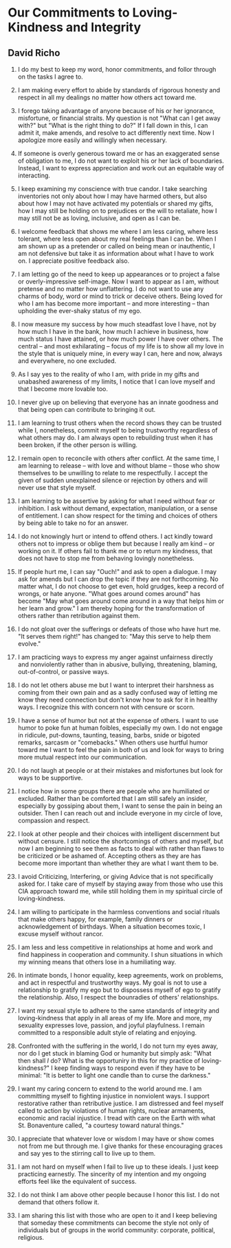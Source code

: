 Our Commitments to Loving-Kindness and Integrity
================================================

David Richo
-----------

1. I do my best
   to keep my word,
   honor commitments,
   and follor through
   on the tasks I agree to.

1. I am making every effort
   to abide by standards
   of rigorous honesty and respect
   in all my dealings
   no matter how others act toward me.
 
1. I forego taking advantage of anyone
   because of his or her ignorance,
   misfortune, or financial straits.
   My question is not
   "What can I get away with?"
   but "What is the right thing to do?"
   If I fall down in this,
   I can admit it, make amends,
   and resolve to act differently next time.
   Now I apologize more easily and willingly
   when necessary.

1. If someone is overly generous toward me
   or has an exaggerated sense of obligation to me,
   I do not want to exploit
   his or her lack of boundaries.
   Instead, I want to express appreciation
   and work out an equitable way of interacting.

1. I keep examining my conscience with true candor.
   I take searching inventories
   not only about how I may have harmed others,
   but also about how I may not have activated my potentials
   or shared my gifts,
   how I may still be holding on to prejudices
   or the will to retaliate,
   how I may still not be
   as loving, inclusive, and open
   as I can be.

1. I welcome feedback
   that shows me where I am less caring,
   where less tolerant,
   where less open about my real feelings
   than I can be.
   When I am shown up as a pretender
   or called on being mean or inauthentic,
   I am not defensive
   but take it as information
   about what I have to work on.
   I appreciate positive feedback also.

1. I am letting go of the need
   to keep up appearances or to project
   a false or overly-impressive self-image.
   Now I want to appear as I am,
   without pretense
   and no matter how unflattering.
   I do not want to use any charms
   of body, word or mind
   to trick or deceive others.
   Being loved for who I am
   has become more important
   – and more interesting –
   than upholding the ever-shaky status
   of my ego.

1. I now measure my success
   by how much steadfast love I have,
   not by how much I have in the bank,
   how much I achieve in business,
   how much status I have attained,
   or how much power I have over others.
   The central
   – and most exhilarating –
   focus of my life
   is to show all my love
   in the style that is uniquely mine,
   in every way I can,
   here and now,
   always and everywhere,
   no one excluded.

1. As I say yes
   to the reality of who I am,
   with pride in my gifts
   and unabashed awareness of my limits,
   I notice that I can love myself
   and that I become more lovable too.

1. I never give up on believing
   that everyone has an innate goodness
   and that being open
   can contribute to bringing it out.

1. I am learning to trust others
   when the record shows they can be trusted
   while I, nonetheless,
   commit myself to being trustworthy
   regardless of what others may do.
   I am always open to rebuilding trust
   when it has been broken,
   if the other person is willing.

1. I remain open to reconcile
   with others after conflict.
   At the same time,
   I am learning to release
   – with love and without blame –
   those who show themselves to be unwilling
   to relate to me respectfully.
   I accept the given
   of sudden unexplained silence
   or rejection by others
   and will never use that style myself.

1. I am learning to be assertive
   by asking for what I need
   without fear or inhibition.
   I ask without demand,
   expectation,
   manipulation,
   or a sense of entitlement.
   I can show respect
   for the timing and choices of others
   by being able to take no for an answer.

1. I do not knowingly hurt
   or intend to offend others.
   I act kindly toward others
   not to impress or oblige them
   but because I really am kind
   – or working on it.
   If others fail to thank me
   or to return my kindness,
   that does not have to stop me
   from behaving lovingly nonetheless.

1. If people hurt me,
   I can say "Ouch!"
   and ask to open a dialogue.
   I may ask for amends
   but I can drop the topic
   if they are not forthcoming.
   No matter what,
   I do not choose to get even,
   hold grudges,
   keep a record of wrongs,
   or hate anyone.
   "What goes around comes around"
   has become "May what goes around come around
   in a way that helps him or her learn and grow."
   I am thereby hoping
   for the transformation of others
   rather than retribution against them.

1. I do not gloat
   over the sufferings or defeats
   of those who have hurt me.
   "It serves them right!"
   has changed to: "May this serve
   to help them evolve."

1. I am practicing ways to express
   my anger against unfairness
   directly and nonviolently
   rather than in abusive,
   bullying,
   threatening,
   blaming,
   out-of-control,
   or passive ways.

1. I do not let others abuse me
   but I want to interpret their harshness
   as coming from their own pain
   and as a sadly confused way of letting me know
   they need connection
   but don't know how to ask for it
   in healthy ways.
   I recognize this with concern
   not with censure or scorn.

1. I have a sense of humor
   but not at the expense of others.
   I want to use humor
   to poke fun at human foibles,
   especially my own.
   I do not engage in ridicule,
   put-downs,
   taunting,
   teasing,
   barbs,
   snide or bigoted remarks,
   sarcasm or "comebacks."
   When others use hurtful humor toward me
   I want to feel the pain in both of us
   and look for ways
   to bring more mutual respect
   into our communication.

1. I do not laugh at people
   or at their mistakes and misfortunes
   but look for ways to be supportive.

1. I notice how in some groups there are people
   who are humiliated or excluded.
   Rather than be comforted
   that I am still safely an insider,
   especially by gossiping about them,
   I want to sense the pain
   in being an outsider.
   Then I can reach out and include everyone
   in my circle of love, compassion and respect.

1. I look at other people and their choices
   with intelligent discernment
   but without censure.
   I still notice
   the shortcomings of others and myself,
   but now I am beginning to see them
   as facts to deal with
   rather than flaws to be criticized or be ashamed of.
   Accepting others as they are
   has become more important
   than whether they are
   what I want them to be.

1. I avoid Criticizing, Interfering, or giving Advice
   that is not specifically asked for.
   I take care of myself
   by staying away from those
   who use this CIA approach toward me,
   while still holding them in my spiritual circle
   of loving-kindness.

1. I am willing to participate
   in the harmless conventions and social rituals
   that make others happy,
   for example, family dinners
   or acknowledgement of birthdays.
   When a situation becomes toxic,
   I excuse myself without rancor.

1. I am less and less competitive
   in relationships at home and work
   and find happiness in cooperation and community.
   I shun situations in which my winning
   means that others lose in a humiliating way.

1. In intimate bonds,
   I honor equality,
   keep agreements,
   work on problems,
   and act in respectful and trustworthy ways.
   My goal is not to use a relationship to gratify my ego
   but to dispossess myself of ego to gratify the relationship.
   Also, I respect the bounradies of others' relationships.

1. I want my sexual style to adhere to the same standards
   of integrity and loving-kindness
   that apply in all areas of my life.
   More and more,
   my sexuality expresses love,
   passion, and joyful playfulness.
   I remain committed
   to a responsible adult style
   of relating and enjoying.

1. Confronted with the suffering in the world,
   I do not turn my eyes away,
   nor do I get stuck in blaming God or humanity
   but simply ask:
   "What then shall _I_ do?
   What is the opportuniry in this
   for my practice of loving-kindness?"
   I keep finding ways to respond
   even if they have to be minimal:
   "It is better to light one candle
   than to curse the darkness."

1. I want my caring concern
   to extend to the world around me.
   I am committing myself
   to fighting injustice
   in nonviolent ways.
   I support restorative
   rather than retributive justice.
   I am distressed
   and feel myself called to action
   by violations of human rights,
   nuclear armaments,
   economic and racial injustice.
   I tread with care on the Earth
   with what St. Bonaventure called,
   "a courtesy toward natural things."

1. I appreciate
   that whatever love or wisdom I may have or show
   comes not from me
   but through me.
   I give thanks
   for these encouraging graces
   and say yes to the stirring call
   to live up to them.

1. I am not hard on myself when I fail
   to live up to these ideals.
   I just keep practicing earnestly.
   The sincerity of my intention
   and my ongoing efforts
   feel like the equivalent of success.

1. I do not think
   I am above other people
   because I honor this list.
   I do not demand
   that others follow it.

1. I am sharing this list
   with those who are open to it
   and I keep believing that someday
   these commitments can become
   the style not only of individuals
   but of groups in the world community:
   corporate, political, religious.
